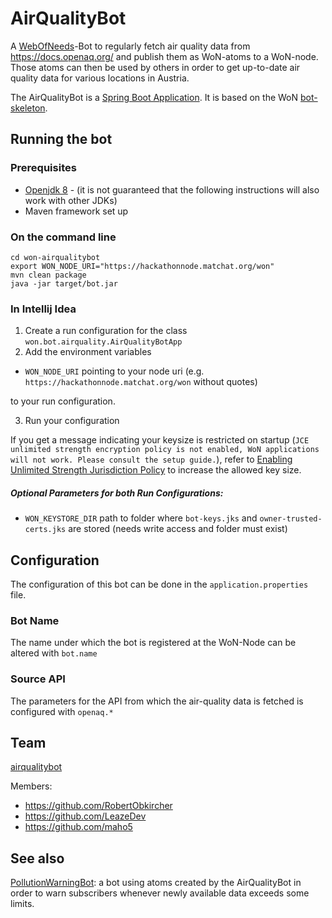 # AirQualityBot
A [WebOfNeeds](https://github.com/researchstudio-sat/webofneeds)-Bot to regularly fetch air quality data from https://docs.openaq.org/ and publish them as WoN-atoms to a WoN-node.
Those atoms can then be used by others in order to get up-to-date air quality data for various locations in Austria.

The AirQualityBot is a [Spring Boot Application](https://docs.spring.io/spring-boot/docs/current/reference/html/using-boot-running-your-application.html).
It is based on the WoN [bot-skeleton](https://github.com/researchstudio-sat/bot-skeleton).


## Running the bot

### Prerequisites

- [Openjdk 8](https://adoptopenjdk.net/index.html) - (it is not guaranteed that the following instructions will also work with other JDKs)
- Maven framework set up

### On the command line

```
cd won-airqualitybot
export WON_NODE_URI="https://hackathonnode.matchat.org/won"
mvn clean package
java -jar target/bot.jar
```

### In Intellij Idea
1. Create a run configuration for the class `won.bot.airquality.AirQualityBotApp`
2. Add the environment variables

  * `WON_NODE_URI` pointing to your node uri (e.g. `https://hackathonnode.matchat.org/won` without quotes)
  
  to your run configuration.
  
3. Run your configuration

If you get a message indicating your keysize is restricted on startup (`JCE unlimited strength encryption policy is not enabled, WoN applications will not work. Please consult the setup guide.`), refer to [Enabling Unlimited Strength Jurisdiction Policy](https://github.com/open-eid/cdoc4j/wiki/Enabling-Unlimited-Strength-Jurisdiction-Policy) to increase the allowed key size.

##### Optional Parameters for both Run Configurations:
- `WON_KEYSTORE_DIR` path to folder where `bot-keys.jks` and `owner-trusted-certs.jks` are stored (needs write access and folder must exist) 


## Configuration
The configuration of this bot can be done in the `application.properties` file.

### Bot Name
The name under which the bot is registered at the WoN-Node can be altered with `bot.name`

### Source API
The parameters for the API from which the air-quality data is fetched is configured with `openaq.*`

<!-- TODO specify more precisely and actually implement it
### AQ-Bot Specifics
Specific properties to configure the behaviour of this bot can be altered with `aqbot.*`
-->

## Team
[airqualitybot](https://github.com/orgs/WoN-Hackathon-2019/teams/airqualitybot)

Members:
* https://github.com/RobertObkircher
* https://github.com/LeazeDev
* https://github.com/maho5


## See also
[PollutionWarningBot](https://github.com/WoN-Hackathon-2019/won-pollutionwarningbot): a bot using atoms created by the AirQualityBot in order to warn subscribers whenever newly available data exceeds some limits.
